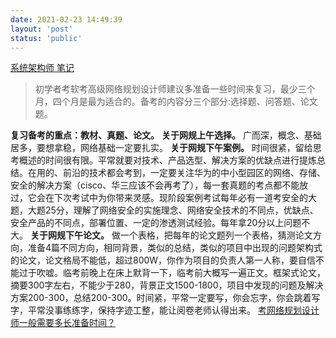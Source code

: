 ```yaml
---
date: 2021-02-23 14:49:39
layout: 'post'
status: 'public'
---
```


[系统架构师 笔记](https://github.com/lisahust/FDExam_Note)
[]()






> 初学者考软考高级网络规划设计师建议多准备一些时间来复习，最少三个月，四个月是最为适合的。备考的内容分三个部分:选择题、问答题、论文题。

**复习备考的重点：教材、真题、论文。**
**关于网规上午选择。**
广而深，概念、基础居多，要想拿稳，网络基础一定要扎实。
**关于网规下午案例。**
时间很紧，留给思考概述的时间很有限。平常就要对技术、产品选型、解决方案的优缺点进行提炼总结。在用的、前沿的技术都会考到，一定要关注华为的中小型园区的网络、存储、安全的解决方案（cisco、华三应该不会再考了），每一套真题的考点都不能放过，它会在下次考试中为你带来灵感。现阶段案例考试每年必有一道考安全的大题，大题25分，理解了网络安全的实施理念、网络安全技术的不同点，优缺点、安全产品的不同点，部署位置、一定的渗透测试经验。每年拿20分以上问题不大。
**关于网规下午论文。**
做一个表格，把每年的论文题列一个表格，猜测论文方向，准备4篇不同方向，相同背景，类似的总结，类似的项目中出现的问题架构式的论文，论文格局不能低，超过800W，你作为项目的负责人第一人称，要自信不能过于吹嘘。临考前晚上在床上默背一下，临考前大概写一遍正文。框架式论文，摘要300字左右，不能少于280，背景正文1500-1800，项目中发现的问题及解决方案200-300，总结200-300。时间紧，平常一定要写，你会忘字，你会跳着写字，平常没事练练字，保持字迹工整，能让阅卷老师认得出来。
[考网络规划设计师一般需要多长准备时间？](https://www.zhihu.com/question/20068815)
